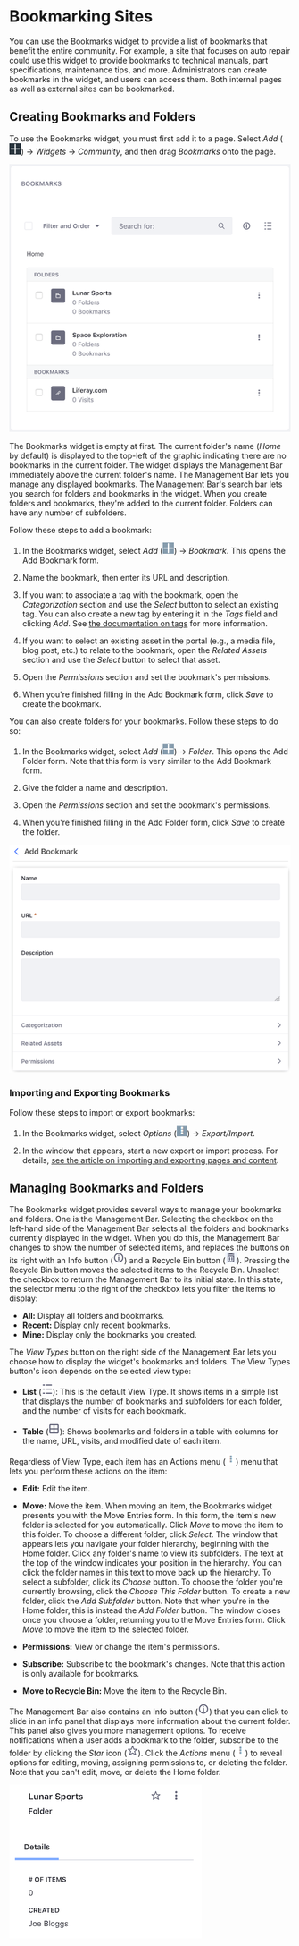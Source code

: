 # Bookmarking Sites

You can use the Bookmarks widget to provide a list of bookmarks that benefit the 
entire community. For example, a site that focuses on auto repair could use this 
widget to provide bookmarks to technical manuals, part specifications, 
maintenance tips, and more. Administrators can create bookmarks in the widget, 
and users can access them. Both internal pages as well as external sites can be 
bookmarked. 

## Creating Bookmarks and Folders

To use the Bookmarks widget, you must first add it to a page. Select *Add* 
(![Add](../../../images/icon-add-app.png)) 
&rarr; *Widgets* &rarr; *Community*, and then drag *Bookmarks* onto the page. 

![Figure 1: The Bookmarks widget displays bookmarks and folders for bookmarks.](../../../images/bookmarks-all.png)

The Bookmarks widget is empty at first. The current folder's name (*Home* by 
default) is displayed to the top-left of the graphic indicating there are no 
bookmarks in the current folder. The widget displays the Management Bar 
immediately above the current folder's name. The Management Bar lets you manage 
any displayed bookmarks. The Management Bar's search bar lets you search for 
folders and bookmarks in the widget. When you create folders and bookmarks, 
they're added to the current folder. Folders can have any number of subfolders. 

Follow these steps to add a bookmark: 

1.  In the Bookmarks widget, select *Add* 
    (![Add](../../../images/icon-portlet-add-control.png)) 
    &rarr; *Bookmark*. This opens the Add Bookmark form. 

2.  Name the bookmark, then enter its URL and description. 

3.  If you want to associate a tag with the bookmark, open the *Categorization* 
    section and use the *Select* button to select an existing tag. You can also 
    create a new tag by entering it in the *Tags* field and clicking *Add*. See 
    [the documentation on tags](/discover/portal/-/knowledge_base/7-1/organizing-content-with-tags) 
    for more information. 

4.  If you want to select an existing asset in the portal (e.g., a media file, 
    blog post, etc.) to relate to the bookmark, open the *Related Assets* 
    section and use the *Select* button to select that asset. 

5.  Open the *Permissions* section and set the bookmark's permissions. 

6.  When you're finished filling in the Add Bookmark form, click *Save* to 
    create the bookmark. 

You can also create folders for your bookmarks. Follow these steps to do so: 

1.  In the Bookmarks widget, select *Add* 
    (![Add](../../../images/icon-portlet-add-control.png)) 
    &rarr; *Folder*. This opens the Add Folder form. Note that this form is very 
    similar to the Add Bookmark form. 

2.  Give the folder a name and description. 

3.  Open the *Permissions* section and set the bookmark's permissions. 

4.  When you're finished filling in the Add Folder form, click *Save* to 
    create the folder. 

![Figure 2: The Add Bookmark form lets you create a bookmark.](../../../images/bookmarks-add-bookmark.png)

### Importing and Exporting Bookmarks

Follow these steps to import or export bookmarks: 

1.  In the Bookmarks widget, select *Options* 
    (![Options](../../../images/icon-app-options.png)) 
    &rarr; *Export/Import*. 

2.  In the window that appears, start a new export or import process. For 
    details, 
    [see the article on importing and exporting pages and content](/discover/portal/-/knowledge_base/7-1/importing-exporting-pages-and-content). 

## Managing Bookmarks and Folders

The Bookmarks widget provides several ways to manage your bookmarks and folders. 
One is the Management Bar. Selecting the checkbox on the left-hand side of the 
Management Bar selects all the folders and bookmarks currently displayed in the 
widget. When you do this, the Management Bar changes to show the number of 
selected items, and replaces the buttons on its right with an Info button 
(![Info](../../../images/icon-information-dm.png)) 
and a Recycle Bin button 
(![Recycle Bin](../../../images/icon-trash.png)). 
Pressing the Recycle Bin button moves the selected items to the Recycle Bin. 
Unselect the checkbox to return the Management Bar to its initial state. In this 
state, the selector menu to the right of the checkbox lets you filter the items 
to display: 

- **All:** Display all folders and bookmarks. 
- **Recent:** Display only recent bookmarks. 
- **Mine:** Display only the bookmarks you created. 

The *View Types* button on the right side of the Management Bar lets you choose 
how to display the widget's bookmarks and folders. The View Types button's icon 
depends on the selected view type: 

-   **List** (![List](../../../images/icon-view-type-list.png)): 
    This is the default View Type. It shows items in a simple list that displays 
    the number of bookmarks and subfolders for each folder, and the number of 
    visits for each bookmark. 

-   **Table** (![Table](../../../images/icon-view-type-table.png)): 
    Shows bookmarks and folders in a table with columns for the name, URL, 
    visits, and modified date of each item. 

Regardless of View Type, each item has an Actions menu 
(![Actions](../../../images/icon-actions.png)) 
menu that lets you perform these actions on the item: 

-   **Edit:** Edit the item. 

-   **Move:** Move the item. When moving an item, the Bookmarks widget presents 
    you with the Move Entries form. In this form, the item's new folder is 
    selected for you automatically. Click *Move* to move the item to this 
    folder. To choose a different folder, click *Select*. The window that 
    appears lets you navigate your folder hierarchy, beginning with the Home 
    folder. Click any folder's name to view its subfolders. The text at the top 
    of the window indicates your position in the hierarchy. You can click the 
    folder names in this text to move back up the hierarchy. To select a 
    subfolder, click its *Choose* button. To choose the folder you're currently 
    browsing, click the *Choose This Folder* button. To create a new folder, 
    click the *Add Subfolder* button. Note that when you're in the Home folder, 
    this is instead the *Add Folder* button. The window closes once you choose a 
    folder, returning you to the Move Entries form. Click *Move* to move the 
    item to the selected folder. 

-   **Permissions:** View or change the item's permissions. 

-   **Subscribe:** Subscribe to the bookmark's changes. Note that this action is 
    only available for bookmarks. 

-   **Move to Recycle Bin:** Move the item to the Recycle Bin.

The Management Bar also contains an Info button 
(![Info](../../../images/icon-information-dm.png)) 
that you can click to slide in an info panel that displays more information 
about the current folder. This panel also gives you more management options. To 
receive notifications when a user adds a bookmark to the folder, subscribe to 
the folder by clicking the *Star* icon 
(![Star](../../../images/icon-star.png)). 
Click the *Actions* menu 
(![Actions](../../../images/icon-actions.png)) 
to reveal options for editing, moving, assigning permissions to, or deleting the 
folder. Note that you can't edit, move, or delete the Home folder. 

![Figure 3: A folder's info panel shows more information about the folder, and lets you take additional actions.](../../../images/bookmarks-info-panel.png)

